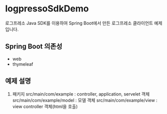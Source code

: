 # logpressoSdkDemo
로그프레소 Java SDK를 이용하여 Spring Boot에서 만든 로그프레소 클라이언트 예제입니다. 

Spring Boot 의존성
-
* web
* thymeleaf


예제 설명 
-
1) 패키지
src/main/com/example : controller, application, servelet 객체
src/main/com/example/model : 모델 객체
src/main/com/example/view : view controller 객체(html을 호출)


